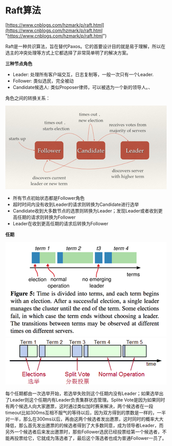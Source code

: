 # Raft算法 #
[https://www.cnblogs.com/hzmark/p/raft.html](https://www.cnblogs.com/hzmark/p/raft.html "https://www.cnblogs.com/hzmark/p/raft.html")

Raft是一种共识算法，旨在替代Paxos。它的首要设计目的就是易于理解，所以在选主的冲突处理等方式上它都选择了非常简单明了的解决方案。

**三种节点角色**

- Leader: 处理所有客户端交互，日志复制等，一般一次只有一个Leader.
- Follower: 类似选民，完全被动
- Candidate候选人: 类似Proposer律师，可以被选为一个新的领导人。、

角色之间的转换关系：

![](img/Raft_state.png)

- 所有节点初始状态都是Follower角色
- 超时时间内没有收到Leader的请求则转换为Candidate进行选举
- Candidate收到大多数节点的选票则转换为Leader；发现Leader或者收到更高任期的请求则转换为Follower
- Leader在收到更高任期的请求后转换为Follower

**任期**

![](img/Raft_Election.png)
![](img/Raft_Election_Term.png)

每个任期都由一次选举开始，若选举失败则这个任期内没有Leader；如果选举出了Leader则这个任期内有Leader负责集群状态管理。Splite Vote是因为如果同时有两个候选人向大家邀票，这时通过类似加时赛来解决，两个候选者在一段timeout比如300ms互相不服气的等待以后，因为双方得到的票数是一样的，一半对一半，那么在300ms以后，再由这两个候选者发出邀票，这时同时的概率大大降低，那么首先发出邀票的的候选者得到了大多数同意，成为领导者Leader，而另外一个候选者后来发出邀票时，那些Follower选民已经投票给第一个候选者，不能再投票给它，它就成为落选者了，最后这个落选者也成为普通Follower一员了。

